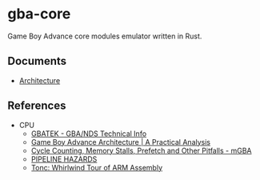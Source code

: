 # gba-core

Game Boy Advance core modules emulator written in Rust.

## Documents

- [Architecture](docs/arch.md)

## References

- CPU
  - [GBATEK - GBA/NDS Technical Info](https://web.archive.org/web/20210108175702/https://problemkaputt.de/gbatek.htm)
  - [Game Boy Advance Architecture | A Practical Analysis ](https://www.copetti.org/writings/consoles/game-boy-advance)
  - [Cycle Counting, Memory Stalls, Prefetch and Other Pitfalls - mGBA](https://mgba.io/2015/06/27/cycle-counting-prefetch/)
  - [PIPELINE HAZARDS](https://www.csbio.unc.edu/mcmillan/Comp411F18/Lecture26.pdf)
  - [Tonc: Whirlwind Tour of ARM Assembly](https://www.coranac.com/tonc/text/asm.htm)
